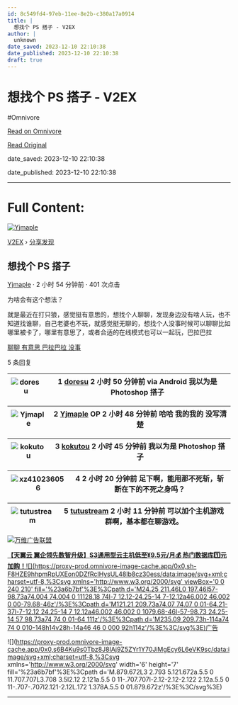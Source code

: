 ```yaml
---
id: 8c549fd4-97eb-11ee-8e2b-c380a17a0914
title: |
  想找个 PS 搭子 - V2EX
author: |
  unknown
date_saved: 2023-12-10 22:10:38
date_published: 2023-12-10 22:10:38
draft: true
---
```


# 想找个 PS 搭子 - V2EX
#Omnivore

[Read on Omnivore](https://omnivore.app/me/ps-v-2-ex-18c577cbe74)

[Read Original](https://www.v2ex.com/t/999307)

date_saved: 2023-12-10 22:10:38

date_published: 2023-12-10 22:10:38

--- 

# Full Content: 

[![Yjmaple](https://proxy-prod.omnivore-image-cache.app/0x0,sD2jcpBUCSu8hB5XhQMmTuDgW2uMv8SIV9sht_KCGzl8/https://cdn.v2ex.com/avatar/d819/3628/455628_large.png?m=1584523140)](https://www.v2ex.com/member/Yjmaple)

[V2EX](https://www.v2ex.com/)  › [分享发现](https://www.v2ex.com/go/share)

## 想找个 PS 搭子

[Yjmaple](https://www.v2ex.com/member/Yjmaple) · 2 小时 54 分钟前 · 401 次点击 

为啥会有这个想法？

就是最近在打只狼，感觉挺有意思的，想找个人聊聊，发现身边没有啥人玩，也不知道找谁聊，自己老婆也不玩，就感觉挺无聊的，想找个人没事时候可以聊聊比如哪里被卡了，哪里有意思了，或者合适的在线模式也可以一起玩，巴拉巴拉

[ 聊聊](https://www.v2ex.com/tag/%E8%81%8A%E8%81%8A)[ 有意思](https://www.v2ex.com/tag/%E6%9C%89%E6%84%8F%E6%80%9D)[ 巴拉巴拉](https://www.v2ex.com/tag/%E5%B7%B4%E6%8B%89%E5%B7%B4%E6%8B%89)[ 没事](https://www.v2ex.com/tag/%E6%B2%A1%E4%BA%8B)

5 条回复 

| ![doresu](https://proxy-prod.omnivore-image-cache.app/0x0,s3ynm4CsnffFFMAsOUV9-FXlxnNsJRs3v9BwWBA5cGZc/https://cdn.v2ex.com/gravatar/23eece43de564ca54502fc8e2fd5fa2b?s=48&d=retro) | 1 **[doresu](https://www.v2ex.com/member/doresu)** 2 小时 50 分钟前 via Android 我以为是 Photoshop 搭子 |
| ----------------------------------------------------------------------------------------------------------------------------------------------------------------------------------- | -------------------------------------------------------------------------------------------- |

| ![Yjmaple](https://proxy-prod.omnivore-image-cache.app/0x0,sy5qKSJgFP_LOedRrbA3Jt3zMJyges1HSQ432-su3o50/https://cdn.v2ex.com/avatar/d819/3628/455628_normal.png?m=1584523140) | 2 **[Yjmaple](https://www.v2ex.com/member/Yjmaple)** OP 2 小时 48 分钟前 哈哈 我的我的 没写清楚 |
| ----------------------------------------------------------------------------------------------------------------------------------------------------------------------------- | -------------------------------------------------------------------------------- |

| ![kokutou](https://proxy-prod.omnivore-image-cache.app/0x0,saxtxxV3K9ohU00g1ZoF2QHE6FCPAQL4l63PfsxkW0JU/https://cdn.v2ex.com/avatar/171b/5976/95780_normal.png?m=1684391405) | 3 **[kokutou](https://www.v2ex.com/member/kokutou)** 2 小时 45 分钟前 我以为是 Photoshop 搭子 |
| ---------------------------------------------------------------------------------------------------------------------------------------------------------------------------- | ---------------------------------------------------------------------------------- |

| ![xz410236056](https://proxy-prod.omnivore-image-cache.app/0x0,sfZ7DLXgphuLjhBfvOpZcrQY4Pqh7p3FQGJOCOHFG5F0/https://cdn.v2ex.com/gravatar/f770921f374e6c0950842c15d3810ece?s=48&d=retro) | 4 2 小时 20 分钟前 足下啊，能用那不死斩，斩断在下的不死之身吗？ |
| ---------------------------------------------------------------------------------------------------------------------------------------------------------------------------------------- | ------------------------------------ |

| ![tutustream](https://proxy-prod.omnivore-image-cache.app/0x0,sRzzH56RfK740mZUNqybSCkmFo3LOZThTdjMcSyoOCK0/https://cdn.v2ex.com/avatar/962d/33e0/264427_normal.png?m=1516384026) | 5 **[tutustream](https://www.v2ex.com/member/tutustream)** 2 小时 11 分钟前 可以加个主机游戏群啊，基本都在聊游戏。 |
| -------------------------------------------------------------------------------------------------------------------------------------------------------------------------------- | ------------------------------------------------------------------------------------------ |

[](https://wwads.cn/click/bait)[![万维广告联盟](https://proxy-prod.omnivore-image-cache.app/130x0,sQZCiJD8Gza9iH1vnhhGOUjfAviUjgukZ37oPJNYWIGI/https://cdn.wwads.cn/creatives/TJiqU9LJrfPyyBbauAna1Lptzb4pf9CYdWn8FTCs.jpg)](https://wwads.cn/click/bundle?code=jcqTkX47jdDoS989yPa6dCKkJ8lGKb)

[**【天翼云 翼企领先数智升级】**S3通用型云主机**低至¥9.5元/月💰️ 热门数据库1️⃣元加购！**](https://wwads.cn/click/bundle?code=jcqTkX47jdDoS989yPa6dCKkJ8lGKb)[![](https://proxy-prod.omnivore-image-cache.app/0x0,sh-F8HZE9hhpmRpUXEon0DZfRcIHysUL48lb8cz30ess/data:image/svg+xml;charset=utf-8,%3Csvg xmlns='http://www.w3.org/2000/svg' viewBox='0 0 240 210' fill='%23a6b7bf'%3E%3Cpath d='M24.25 211.46L0 197.46l57-98.73a74.004 74.004 0 11128.18 74l-7 12.12-24.25-14 7-12.12a46.002 46.002 0 00-79.68-46z'/%3E%3Cpath d='M121.21 209.73a74.07 74.07 0 01-64.21-37l-7-12.12 24.25-14 7 12.12a46.002 46.002 0 1079.68-46l-57-98.73 24.25-14 57 98.73a74 74 0 01-64 111z'/%3E%3Cpath d='M235.09 209.73h-114a74 74 0 010-148h14v28h-14a46 46 0 000 92h114z'/%3E%3C/svg%3E)广告](https://wwads.cn/?utm%5Fsource=property-124&utm%5Fmedium=footer "点击了解万维广告联盟")

![](https://proxy-prod.omnivore-image-cache.app/0x0,s6B4Ku9s0Tbz8J8IAj9Z5ZYr1Y70JiMgEcy6L6eVK9sc/data:image/svg+xml;charset=utf-8,%3Csvg xmlns='http://www.w3.org/2000/svg' width='6' height='7' fill='%23a6b7bf'%3E%3Cpath d='M.879.672L3 2.793 5.121.672a.5.5 0 11.707.707L3.708 3.5l2.12 2.121a.5.5 0 11-.707.707l-2.12-2.12-2.122 2.12a.5.5 0 11-.707-.707l2.121-2.12L.172 1.378A.5.5 0 01.879.672z'/%3E%3C/svg%3E)

---

